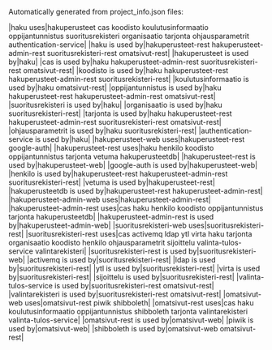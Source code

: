 Automatically generated from project_info.json files:

|haku uses|hakuperusteet cas koodisto koulutusinformaatio oppijantunnistus suoritusrekisteri organisaatio tarjonta ohjausparametrit authentication-service|
|haku is used by|hakuperusteet-rest hakuperusteet-admin-rest suoritusrekisteri-rest omatsivut-rest|
|hakuperusteet is used by|haku|
|cas is used by|haku hakuperusteet-admin-rest suoritusrekisteri-rest omatsivut-rest|
|koodisto is used by|haku hakuperusteet-rest hakuperusteet-admin-rest suoritusrekisteri-rest|
|koulutusinformaatio is used by|haku omatsivut-rest|
|oppijantunnistus is used by|haku hakuperusteet-rest hakuperusteet-admin-rest omatsivut-rest|
|suoritusrekisteri is used by|haku|
|organisaatio is used by|haku suoritusrekisteri-rest|
|tarjonta is used by|haku hakuperusteet-rest hakuperusteet-admin-rest suoritusrekisteri-rest omatsivut-rest|
|ohjausparametrit is used by|haku suoritusrekisteri-rest|
|authentication-service is used by|haku|
|hakuperusteet-web uses|hakuperusteet-rest google-auth|
|hakuperusteet-rest uses|haku henkilo koodisto oppijantunnistus tarjonta vetuma hakuperusteetdb|
|hakuperusteet-rest is used by|hakuperusteet-web|
|google-auth is used by|hakuperusteet-web|
|henkilo is used by|hakuperusteet-rest hakuperusteet-admin-rest suoritusrekisteri-rest|
|vetuma is used by|hakuperusteet-rest|
|hakuperusteetdb is used by|hakuperusteet-rest hakuperusteet-admin-rest|
|hakuperusteet-admin-web uses|hakuperusteet-admin-rest|
|hakuperusteet-admin-rest uses|cas haku henkilo koodisto oppijantunnistus tarjonta hakuperusteetdb|
|hakuperusteet-admin-rest is used by|hakuperusteet-admin-web|
|suoritusrekisteri-web uses|suoritusrekisteri-rest|
|suoritusrekisteri-rest uses|cas activemq ldap ytl virta haku tarjonta organisaatio koodisto henkilo ohjausparametrit sijoittelu valinta-tulos-service valintarekisteri|
|suoritusrekisteri-rest is used by|suoritusrekisteri-web|
|activemq is used by|suoritusrekisteri-rest|
|ldap is used by|suoritusrekisteri-rest|
|ytl is used by|suoritusrekisteri-rest|
|virta is used by|suoritusrekisteri-rest|
|sijoittelu is used by|suoritusrekisteri-rest|
|valinta-tulos-service is used by|suoritusrekisteri-rest omatsivut-rest|
|valintarekisteri is used by|suoritusrekisteri-rest omatsivut-rest|
|omatsivut-web uses|omatsivut-rest piwik shibboleth|
|omatsivut-rest uses|cas haku koulutusinformaatio oppijantunnistus shibboleth tarjonta valintarekisteri valinta-tulos-service|
|omatsivut-rest is used by|omatsivut-web|
|piwik is used by|omatsivut-web|
|shibboleth is used by|omatsivut-web omatsivut-rest|
